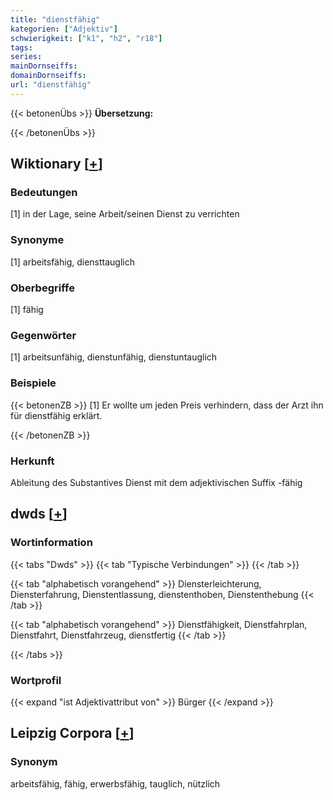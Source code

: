 ```yaml
---
title: "dienstfähig"
kategorien: ["Adjektiv"]
schwierigkeit: ["k1", "h2", "r18"]
tags:
series:
mainDornseiffs:
domainDornseiffs:
url: "dienstfähig"
---
```


{{< betonenÜbs >}}
**Übersetzung:**  
  
{{< /betonenÜbs >}}

## Wiktionary [[+](https://de.wiktionary.org/wiki/dienstfähig)]

### Bedeutungen
[1] in der Lage, seine Arbeit/seinen Dienst zu verrichten  

### Synonyme
[1] arbeitsfähig, diensttauglich  

### Oberbegriffe
[1] fähig  

### Gegenwörter
[1] arbeitsunfähig, dienstunfähig, dienstuntauglich  

### Beispiele
{{< betonenZB >}}
[1] Er wollte um jeden Preis verhindern, dass der Arzt ihn für dienstfähig erklärt.  

{{< /betonenZB >}}
### Herkunft
Ableitung des Substantives Dienst mit dem adjektivischen Suffix -fähig  



## dwds [[+](https://www.dwds.de/wb/dienstfähig)]

### Wortinformation
{{< tabs "Dwds" >}}
{{< tab "Typische Verbindungen" >}}
{{< /tab >}}

{{< tab "alphabetisch vorangehend" >}}
Diensterleichterung, Diensterfahrung, Dienstentlassung, dienstenthoben, Dienstenthebung
{{< /tab >}}

{{< tab "alphabetisch vorangehend" >}}
Dienstfähigkeit, Dienstfahrplan, Dienstfahrt, Dienstfahrzeug, dienstfertig
{{< /tab >}}

{{< /tabs >}}

### Wortprofil
{{< expand "ist Adjektivattribut von" >}} Bürger {{< /expand >}}

## Leipzig Corpora [[+](https://corpora.uni-leipzig.de/en/res?word=dienstfähig&corpusId=deu_newscrawl-public_2018)]


### Synonym
arbeitsfähig, fähig, erwerbsfähig, tauglich, nützlich

